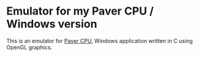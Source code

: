 # Emulator for my Paver CPU / Windows version

This is an emulator for [Paver CPU](https://github.com/Dosflange/Paver), Windows application written in C using OpenGL graphics.
